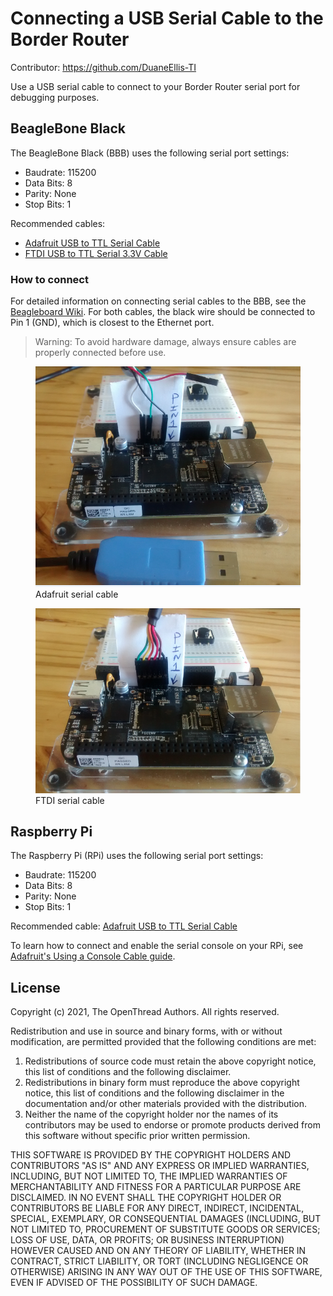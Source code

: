 # Connecting a USB Serial Cable to the Border Router

Contributor: https://github.com/DuaneEllis-TI

Use a USB serial cable to connect to your Border Router serial port for
debugging purposes.

## BeagleBone Black

The BeagleBone Black (BBB) uses the following serial port settings:

*   Baudrate: 115200
*   Data Bits: 8
*   Parity: None
*   Stop Bits: 1

Recommended cables:

*   [Adafruit USB to TTL Serial Cable](https://www.adafruit.com/product/954)
*   [FTDI USB to TTL Serial 3.3V
    Cable](https://www.digikey.com/products/en?keywords=768-1015-ND)

### How to connect

For detailed information on connecting serial cables to the BBB, see the
[Beagleboard Wiki](https://elinux.org/Beagleboard:BeagleBone_Black_Serial). For
both cables, the black wire should be connected to Pin 1 (GND), which is
closest to the Ethernet port.

> Warning: To avoid hardware damage, always ensure cables are properly connected
before use.

<figure>
<a href="../../guides/images/otbr-cables-adafruit.png"><img src="../../guides/images/otbr-cables-adafruit.png" width="600" border="0" alt="BeagleBone Black Adafruit" /></a><figcaption>Adafruit serial cable</figcaption>
</figure>

<figure>
<a href="../../guides/images/otbr-cables-ftdi.png"><img src="../../guides/images/otbr-cables-ftdi.png" width="600" border="0" alt="BeagleBone Black FTDI" /></a><figcaption>FTDI serial cable</figcaption>
</figure>

## Raspberry Pi

The Raspberry Pi (RPi) uses the following serial port settings:

*   Baudrate: 115200
*   Data Bits: 8
*   Parity: None
*   Stop Bits: 1

Recommended cable: [Adafruit USB to TTL Serial
Cable](https://www.adafruit.com/product/954)

To learn how to connect and enable the serial console on your RPi, see
[Adafruit's Using a Console Cable guide](https://learn.adafruit.com/adafruits-raspberry-pi-lesson-5-using-a-console-cable/overview).

## License

Copyright (c) 2021, The OpenThread Authors.
All rights reserved.

Redistribution and use in source and binary forms, with or without
modification, are permitted provided that the following conditions are met:
1. Redistributions of source code must retain the above copyright
   notice, this list of conditions and the following disclaimer.
2. Redistributions in binary form must reproduce the above copyright
   notice, this list of conditions and the following disclaimer in the
   documentation and/or other materials provided with the distribution.
3. Neither the name of the copyright holder nor the
   names of its contributors may be used to endorse or promote products
   derived from this software without specific prior written permission.

THIS SOFTWARE IS PROVIDED BY THE COPYRIGHT HOLDERS AND CONTRIBUTORS "AS IS"
AND ANY EXPRESS OR IMPLIED WARRANTIES, INCLUDING, BUT NOT LIMITED TO, THE
IMPLIED WARRANTIES OF MERCHANTABILITY AND FITNESS FOR A PARTICULAR PURPOSE
ARE DISCLAIMED. IN NO EVENT SHALL THE COPYRIGHT HOLDER OR CONTRIBUTORS BE
LIABLE FOR ANY DIRECT, INDIRECT, INCIDENTAL, SPECIAL, EXEMPLARY, OR
CONSEQUENTIAL DAMAGES (INCLUDING, BUT NOT LIMITED TO, PROCUREMENT OF
SUBSTITUTE GOODS OR SERVICES; LOSS OF USE, DATA, OR PROFITS; OR BUSINESS
INTERRUPTION) HOWEVER CAUSED AND ON ANY THEORY OF LIABILITY, WHETHER IN
CONTRACT, STRICT LIABILITY, OR TORT (INCLUDING NEGLIGENCE OR OTHERWISE)
ARISING IN ANY WAY OUT OF THE USE OF THIS SOFTWARE, EVEN IF ADVISED OF THE
POSSIBILITY OF SUCH DAMAGE.

